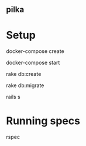 ## pilka

# Setup

docker-compose create

docker-compose start

rake db:create

rake db:migrate

rails s

# Running specs

rspec
